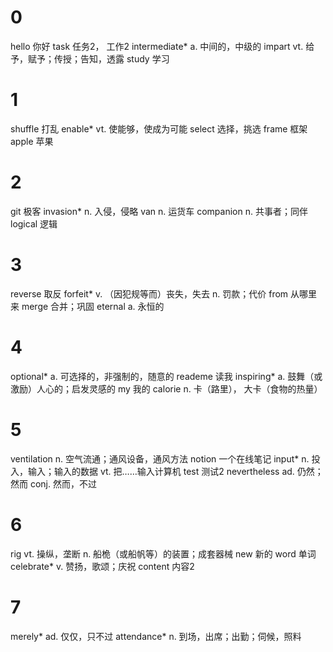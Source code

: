 # 0
hello  你好
task  任务2， 工作2
intermediate*  a. 中间的，中级的
impart  vt. 给予，赋予；传授；告知，透露
study  学习

# 1
shuffle  打乱
enable*  vt. 使能够，使成为可能
select  选择，挑选
frame  框架
apple  苹果

# 2
git  极客
invasion*  n. 入侵，侵略
van  n. 运货车
companion  n. 共事者；同伴
logical  逻辑

# 3
reverse  取反
forfeit*  v. （因犯规等而）丧失，失去  n. 罚款；代价
from  从哪里来
merge  合并；巩固
eternal  a. 永恒的

# 4
optional*  a. 可选择的，非强制的，随意的
reademe  读我
inspiring*  a. 鼓舞（或激励）人心的；启发灵感的
my  我的
calorie  n. 卡（路里）， 大卡（食物的热量）

# 5
ventilation  n. 空气流通；通风设备，通风方法
notion  一个在线笔记
input*  n. 投入，输入；输入的数据  vt. 把……输入计算机
test  测试2
nevertheless  ad. 仍然；然而  conj. 然而，不过

# 6
rig  vt. 操纵，垄断  n. 船桅（或船帆等）的装置；成套器械
new  新的
word  单词
celebrate*  v. 赞扬，歌颂；庆祝
content  内容2

# 7
merely*  ad. 仅仅，只不过
attendance*  n. 到场，出席；出勤；伺候，照料

